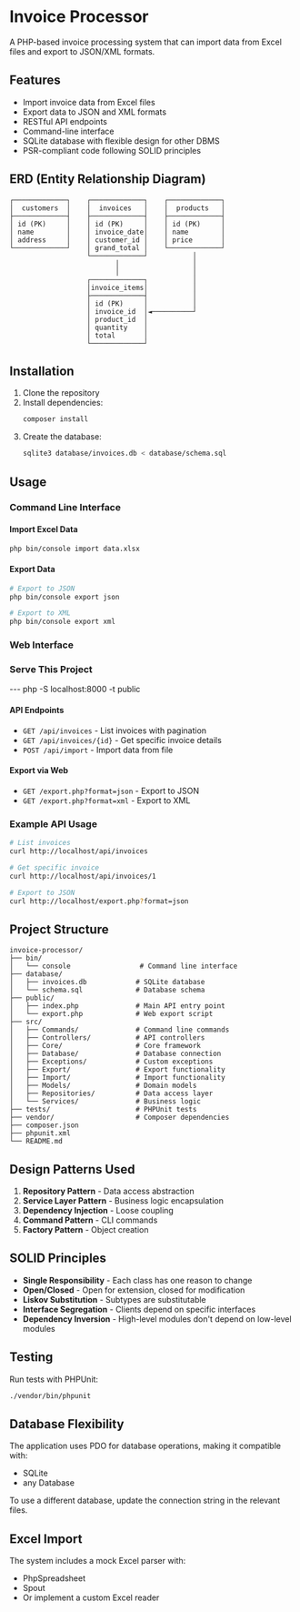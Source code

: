 # Invoice Processor

A PHP-based invoice processing system that can import data from Excel files and export to JSON/XML formats.

## Features

- Import invoice data from Excel files
- Export data to JSON and XML formats
- RESTful API endpoints
- Command-line interface
- SQLite database with flexible design for other DBMS
- PSR-compliant code following SOLID principles

## ERD (Entity Relationship Diagram)

```
┌─────────────┐    ┌─────────────┐    ┌─────────────┐
│  customers  │    │  invoices   │    │  products   │
├─────────────┤    ├─────────────┤    ├─────────────┤
│ id (PK)     │    │ id (PK)     │    │ id (PK)     │
│ name        │    │ invoice_date│    │ name        │
│ address     │    │ customer_id │    │ price       │
└─────────────┘    │ grand_total │    └─────────────┘
                   └─────────────┘           │
                          │                  │
                          │                  │
                   ┌─────────────┐           │
                   │invoice_items│           │
                   ├─────────────┤           │
                   │ id (PK)     │           │
                   │ invoice_id  │◄──────────┘
                   │ product_id  │
                   │ quantity    │
                   │ total       │
                   └─────────────┘
```

## Installation

1. Clone the repository
2. Install dependencies:
   ```bash
   composer install
   ```
3. Create the database:
   ```bash
   sqlite3 database/invoices.db < database/schema.sql
   ```

## Usage

### Command Line Interface

#### Import Excel Data
```bash
php bin/console import data.xlsx
```

#### Export Data
```bash
# Export to JSON
php bin/console export json

# Export to XML
php bin/console export xml
```

### Web Interface

### Serve This Project
--- php -S localhost:8000 -t public

#### API Endpoints

- `GET /api/invoices` - List invoices with pagination
- `GET /api/invoices/{id}` - Get specific invoice details
- `POST /api/import` - Import data from file

#### Export via Web

- `GET /export.php?format=json` - Export to JSON
- `GET /export.php?format=xml` - Export to XML

### Example API Usage

```bash
# List invoices
curl http://localhost/api/invoices

# Get specific invoice
curl http://localhost/api/invoices/1

# Export to JSON
curl http://localhost/export.php?format=json
```

## Project Structure

```
invoice-processor/
├── bin/
│   └── console                 # Command line interface
├── database/
│   ├── invoices.db            # SQLite database
│   └── schema.sql             # Database schema
├── public/
│   ├── index.php              # Main API entry point
│   └── export.php             # Web export script
├── src/
│   ├── Commands/              # Command line commands
│   ├── Controllers/           # API controllers
│   ├── Core/                  # Core framework
│   ├── Database/              # Database connection
│   ├── Exceptions/            # Custom exceptions
│   ├── Export/                # Export functionality
│   ├── Import/                # Import functionality
│   ├── Models/                # Domain models
│   ├── Repositories/          # Data access layer
│   └── Services/              # Business logic
├── tests/                     # PHPUnit tests
├── vendor/                    # Composer dependencies
├── composer.json
├── phpunit.xml
└── README.md
```

## Design Patterns Used

1. **Repository Pattern** - Data access abstraction
2. **Service Layer Pattern** - Business logic encapsulation
3. **Dependency Injection** - Loose coupling
4. **Command Pattern** - CLI commands
5. **Factory Pattern** - Object creation

## SOLID Principles

- **Single Responsibility** - Each class has one reason to change
- **Open/Closed** - Open for extension, closed for modification
- **Liskov Substitution** - Subtypes are substitutable
- **Interface Segregation** - Clients depend on specific interfaces
- **Dependency Inversion** - High-level modules don't depend on low-level modules

## Testing

Run tests with PHPUnit:

```bash
./vendor/bin/phpunit
```

## Database Flexibility

The application uses PDO for database operations, making it compatible with:
- SQLite
- any Database


To use a different database, update the connection string in the relevant files.

## Excel Import

The system includes a mock Excel parser with:
- PhpSpreadsheet
- Spout
- Or implement a custom Excel reader
